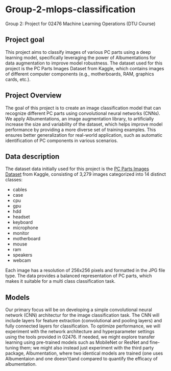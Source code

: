 # Group-2-mlops-classification
Group 2: Project for 02476 Machine Learning Operations (DTU Course)

## Project goal
This project aims to classify images of various PC parts using a deep learning model, specifically leveraging the power of Albumentations for data augmentation to improve model robustness. The dataset used for this project is the PC Parts Images Dataset from Kaggle, which contains images of different computer components (e.g., motherboards, RAM, graphics cards, etc.).

## Project Overview
The goal of this project is to create an image classification model that can recognize different PC parts using convolutional neural networks (CNNs). We apply Albumentations, an image augmentation library, to artificially increase the size and variability of the dataset, which helps improve model performance by providing a more diverse set of training examples. This ensures better generalization for real-world application, such as automatic identification of PC components in various scenarios.

## Data description
The dataset data initially used for this project is the [PC Parts Images Dataset](https://www.kaggle.com/datasets/asaniczka/pc-parts-images-dataset-classification?select=pc_parts) from Kaggle, consisting of 3,279 images categorized into 14 distinct classes: 
- cables
- case
- cpu
- gpu
- hdd
- headset
- keyboard
- microphone
- monitor
- motherboard
- mouse
- ram
- speakers
- webcam

Each image has a resolution of 256x256 pixels and formatted in the JPG file type. The data provides a balanced representation of PC parts, which makes it suitable for a multi class classification task.

## Models
Our primary focus will be on developing a simple convolutional neural network (CNN) architectur for the image classification task. The CNN will include layers for feature extraction (convolutional and pooling layers) and fully connected layers for classification. To optimize performance, we will experiment with the network architecture and hyperparameter settings using the tools provided in 02476. If needed, we might explore transfer learning using pre-trained models such as MobileNet or ResNet and fine-tuning them; we might also instead just experiment with the third party package, Albumentation, where two identical models are trained (one uses Albumentaion and one doesn't)and compared to quantify the efficacy of albumentation.
